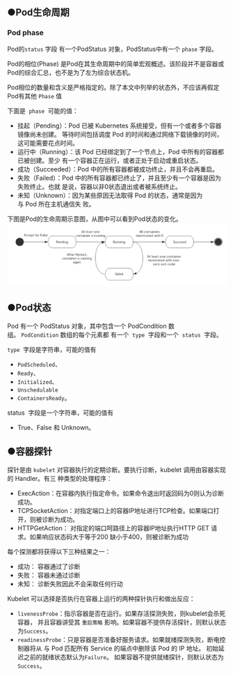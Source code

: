 ## ●Pod生命周期
### Pod phase
Pod的`status` 字段 有一个PodStatus 对象，PodStatus中有一个  `phase` 字段。

Pod的相位(Phase) 是Pod在其生命周期中的简单宏观概述。该阶段并不是容器或Pod的综合汇总，也不是为了左为综合状态机。

Pod相位的数量和含义是严格指定的。除了本文中列举的状态外，不应该再假定Pod有其他 `Phase` 值

下面是  `phase`  可能的值：
- 挂起（Pending）：Pod 已被 Kubernetes 系统接受，但有一个或者多个容器镜像尚未创建。
等待时间包括调度 Pod 的时间和通过网络下载镜像的时间，这可能需要花点时间。
- 运行中（Running）：该 Pod 已经绑定到了一个节点上，Pod 中所有的容器都已被创建。至少
有一个容器正在运行，或者正处于启动或重启状态。
- 成功（Succeeded）：Pod 中的所有容器都被成功终止，并且不会再重启。
- 失败（Failed）：Pod 中的所有容器都已终止了，并且至少有一个容器是因为失败终止。也就
是说，容器以非0状态退出或者被系统终止。
- 未知（Unknown）：因为某些原因无法取得 Pod 的状态，通常是因为与 Pod 所在主机通信失
败。

下图是Pod的生命周期示意图，从图中可以看到Pod状态的变化。
![Pod生命周期](https://github.com/youjiahe/k8s/blob/master/picture/Pod%E7%94%9F%E5%91%BD%E5%91%A8%E6%9C%9F.jpg)

## ●Pod状态
Pod 有一个 PodStatus 对象，其中包含一个 PodCondition 数组。 `PodCondition` 数组的每个元素都
有一个  `type`  字段和一个  `status`  字段。 

`type`  字段是字符串，可能的值有 
-  `PodScheduled`、
- `Ready`、
- `Initialized`、
- `Unschedulable`
- `ContainersReady`。 

status  字段是一个字符串，可能的值有 
- True、False 和 Unknown。

## ●容器探针
探针是由 `kubelet` 对容器执行的定期诊断。要执行诊断，kubelet 调用由容器实现的 Handler。有三
种类型的处理程序：
- ExecAction：在容器内执行指定命令。如果命令退出时返回码为0则认为诊断成功。
- TCPSocketAction：对指定端口上的容器IP地址进行TCP检查。如果端口打开，则被诊断为成功。
- HTTPGetAction： 对指定的端口呵路径上的容器IP地址执行HTTP GET 请求。如果响应状态码大于等于200 缺小于400，则被诊断为成功

每个探测都将获得以下三种结果之一：
- 成功： 容器通过了诊断
- 失败： 容器未通过诊断
- 未知： 诊断失败因此不会采取任何行动

Kubelet 可以选择是否执行在容器上运行的两种探针执行和做出反应：
- `livenessProbe`：指示容器是否在运行。如果存活探测失败，则kubelet会杀死容器，
并且容器讲受其 `重启策略` 影响。如果容器不提供存活探针，则默认状态为`Success`。
- `readinessProbe`：只是容器是否准备好服务请求。如果就绪探测失败，断电控制器将从
与 Pod 匹配所有 Service 的端点中删除该 Pod 的 IP 地址。
初始延迟之前的就绪状态默认为`Failure`。
如果容器不提供就绪探针，则默认状态为`Success`。


